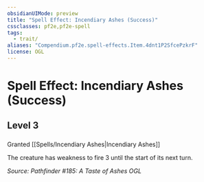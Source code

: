 ```yaml
---
obsidianUIMode: preview
title: "Spell Effect: Incendiary Ashes (Success)"
cssclasses: pf2e,pf2e-spell
tags:
  - trait/
aliases: "Compendium.pf2e.spell-effects.Item.4dnt1P2SfcePzkrF"
license: OGL
---
```

# Spell Effect: Incendiary Ashes (Success)
## Level 3
### 






Granted [[Spells/Incendiary Ashes|Incendiary Ashes]]

The creature has weakness to fire 3 until the start of its next turn.

*Source: Pathfinder #185: A Taste of Ashes*
*OGL*